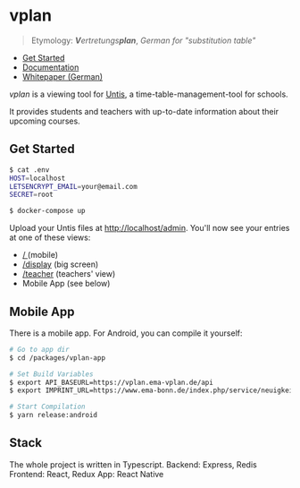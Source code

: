 # vplan

> Etymology: _**V**ertretungs**plan**_, _German for "substitution table"_

* [Get Started](README.md#Get-Started)
* [Documentation](https://skn0tt.gitlab.io/vplan/)
* [Whitepaper (German)](paper/Paper.md)

_vplan_ is a viewing tool for [Untis](https://untis.at), a time-table-management-tool for schools.

It provides students and teachers with up-to-date information about their upcoming courses.

## Get Started

```sh
$ cat .env
HOST=localhost
LETSENCRYPT_EMAIL=your@email.com
SECRET=root

$ docker-compose up
```

Upload your Untis files at <http://localhost/admin>.
You'll now see your entries at one of these views:

* [/ ](http://localhost) (mobile)
* [/display](http://localhost/display) (big screen)
* [/teacher](http://localhost/teacher) (teachers' view)
* Mobile App (see below)

## Mobile App

There is a mobile app.
For Android, you can compile it yourself:

```sh
# Go to app dir
$ cd /packages/vplan-app

# Set Build Variables
$ export API_BASEURL=https://vplan.ema-vplan.de/api
$ export IMPRINT_URL=https://www.ema-bonn.de/index.php/service/neuigkeiten/350-impressum

# Start Compilation
$ yarn release:android
```

## Stack

The whole project is written in Typescript.
Backend: Express, Redis
Frontend: React, Redux
App: React Native
